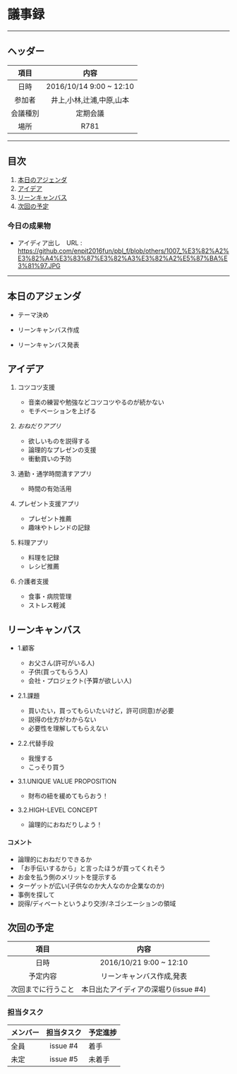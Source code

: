 # 議事録
---
## ヘッダー
|項目|内容|
|:--:|:--:|
| 日時 | 2016/10/14  9:00 ~ 12:10|
| 参加者 | 井上,小林,辻浦,中原,山本 |
| 会議種別 | 定期会議 |
| 場所 | R781 |

---
## 目次
1. [本日のアジェンダ](#anchar1)
2. [アイデア](#anchar2)
3. [リーンキャンバス](#anchar3)
4. [次回の予定](#anchar4)

### 今日の成果物 
- アイディア出し　URL : https://github.com/enpit2016fun/pbl_f/blob/others/1007_%E3%82%A2%E3%82%A4%E3%83%87%E3%82%A3%E3%82%A2%E5%87%BA%E3%81%97.JPG

---

## <div id="anchar1"/>本日のアジェンダ
- テーマ決め

- リーンキャンバス作成

- リーンキャンバス発表



## <div id="anchar2"/>アイデア
1. コツコツ支援
	- 音楽の練習や勉強などコツコツやるのが続かない
	- モチベーションを上げる
	 
2. *おねだりアプリ*
	- 欲しいものを説得する
	- 論理的なプレゼンの支援
	- 衝動買いの予防
	
3. 通勤・通学時間潰すアプリ
	- 時間の有効活用

4. プレゼント支援アプリ
	- プレゼント推薦
	- 趣味やトレンドの記録

5. 料理アプリ
	- 料理を記録
	- レシピ推薦

6. 介護者支援
	- 食事・病院管理
	- ストレス軽減


## <div id="anchar3"/>リーンキャンバス
* 1.顧客
	- お父さん(許可がいる人)
	- 子供(買ってもらう人)
	- 会社・プロジェクト(予算が欲しい人)
	 
* 2.1.課題
	- 買いたい，買ってもらいたいけど，許可(同意)が必要
	- 説得の仕方がわからない
	- 必要性を理解してもらえない
	 
* 2.2.代替手段
	- 我慢する
	- こっそり買う
	
* 3.1.UNIQUE VALUE PROPOSITION
	- 財布の紐を緩めてもらおう！
	
* 3.2.HIGH-LEVEL CONCEPT
	- 論理的におねだりしよう！
	
#### コメント
- 論理的におねだりできるか
- 「お手伝いするから」と言ったほうが買ってくれそう
- お金を払う側のメリットを提示する
- ターゲットが広い(子供なのか大人なのか企業なのか)
- 事例を探して
- 説得/ディベートというより交渉/ネゴシエーションの領域

## <div id="anchar4"/>次回の予定
|項目|内容|
|:--:|:--:|
| 日時 | 2016/10/21  9:00 ~ 12:10|
| 予定内容 | リーンキャンバス作成,発表 |
| 次回までに行うこと | 本日出たアイディアの深堀り(issue #4) |

### 担当タスク
| メンバー | 担当タスク | 予定進捗 |
| :-- | :--: | :-- |
| 全員 | issue #4 | 着手 |
| 未定 | issue #5 | 未着手 |

